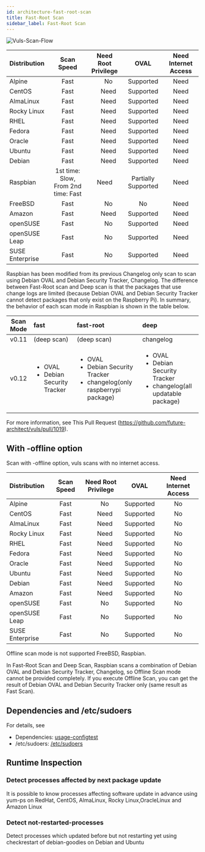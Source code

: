 ```yaml
---
id: architecture-fast-root-scan
title: Fast-Root Scan
sidebar_label: Fast-Root Scan
---
```


![Vuls-Scan-Flow](/img/docs/vuls-scan-flow-fast-root.png)

| Distribution    |                          Scan Speed | Need Root Privilege |                 OVAL | Need Internet Access|
|:----------------|:-----------------------------------:|:-------------------:|:--------------------:|:---------------------------------------:|
| Alpine          |                                Fast |　                No |            Supported |                                    Need |
| CentOS          |                                Fast |　              Need |            Supported |                                    Need |
| AlmaLinux       |                                Fast |　              Need |            Supported |                                    Need |
| Rocky Linux     |                                Fast |　              Need |            Supported |                                    Need |
| RHEL            |                                Fast |　              Need |            Supported |                                    Need |
| Fedora          |                                Fast |　              Need |            Supported |                                    Need |
| Oracle          |                                Fast |　              Need |            Supported |                                    Need |
| Ubuntu          |                                Fast |　              Need |            Supported |                                    Need |
| Debian          |                                Fast |　              Need |            Supported |                                    Need |
| Raspbian        | 1st time: Slow, From 2nd time: Fast |                Need |  Partially Supported |                                    Need |
| FreeBSD         |                                Fast |　                No |                   No |                                    Need |
| Amazon          |                                Fast |　              Need |            Supported |                                    Need |
| openSUSE        |                                Fast |　                No |            Supported |                                    Need |
| openSUSE Leap   |                                Fast |　                No |            Supported |                                    Need |
| SUSE Enterprise |                                Fast |　                No |            Supported |                                    Need |

Raspbian has been modified from its previous Changelog only scan to scan using Debian OVAL and Debian Security Tracker, Changelog.
The difference between Fast-Root scan and Deep scan is that the packages that use change logs are limited (because Debian OVAL and Debian Security Tracker cannot detect packages that only exist on the Raspberry Pi).
In summary, the behavior of each scan mode in Raspbian is shown in the table below.

|     Scan Mode    | fast |                 fast-root                |         deep         |
|:----------------:|:----|:----------------------------------------|:--------------------|
|      v0.11     |   (deep scan)  |                 (deep scan)                |       changelog      |
|    v0.12   | <ul><li>OVAL</li><li>Debian Security Tracker</li></ul> | <ul><li>OVAL</li><li>Debian Security Tracker</li><li>changelog(only raspberrypi package)</li></ul> | <ul><li>OVAL</li><li>Debian Security Tracker</li><li>changelog(all updatable package)</li></ul> |

For more information, see This Pull Request (https://github.com/future-architect/vuls/pull/1019).

## With -offline option

Scan with -offline option, vuls scans with no internet access.

| Distribution    |                         Scan Speed | Need Root Privilege |       OVAL | Need Internet Access|
|:----------------|:----------------------------------:|:-------------------:|:----------:|:-------------------------------------:|
| Alpine          |                               Fast |　                No |  Supported |                                    No |
| CentOS          |                               Fast |　              Need |  Supported |                                    No |
| AlmaLinux       |                               Fast |　              Need |  Supported |                                    No |
| Rocky Linux     |                               Fast |　              Need |  Supported |                                    No |
| RHEL            |                               Fast |　              Need |  Supported |                                    No |
| Fedora          |                               Fast |　              Need |  Supported |                                    No |
| Oracle          |                               Fast |　              Need |  Supported |                                    No |
| Ubuntu          |                               Fast |　              Need |  Supported |                                    No |
| Debian          |                               Fast |　              Need |  Supported |                                    No |
| Amazon          |                               Fast |　              Need |  Supported |                                    No |
| openSUSE        |                               Fast |　                No |  Supported |                                    No |
| openSUSE Leap   |                               Fast |　                No |  Supported |                                    No |
| SUSE Enterprise |                               Fast |　                No |  Supported |                                    No |

Offline scan mode is not supported FreeBSD, Raspbian.

In Fast-Root Scan and Deep Scan, Raspbian scans a combination of Debian OVAL and Debian Security Tracker, Changelog, so Offline Scan mode cannot be provided completely.
If you execute Offline Scan, you can get the result of Debian OVAL and Debian Security Tracker only (same result as Fast Scan).

## Dependencies and /etc/sudoers

For details, see

- Dependencies: [usage-configtest](usage-configtest.md#fast-root-scan-mode)
- /etc/sudoers: [/etc/sudoers](usage-configtest.md#etc-sudoers)

## Runtime Inspection

### Detect processes affected by next package update

It is possible to know processes affecting software update in advance using yum-ps on RedHat, CentOS, AlmaLinux, Rocky Linux,OracleLinux and Amazon Linux

### Detect not-restarted-processes

Detect processes which updated before but not restarting yet using checkrestart of debian-goodies on Debian and Ubuntu
